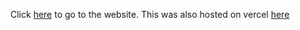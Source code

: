 Click [here](https://utkarsh-gupt-a.github.io/portfolio/) to go to the website. This was also hosted on vercel [here](https://portfolio-utkarsh-guptas-projects-2f547fe9.vercel.app/)
